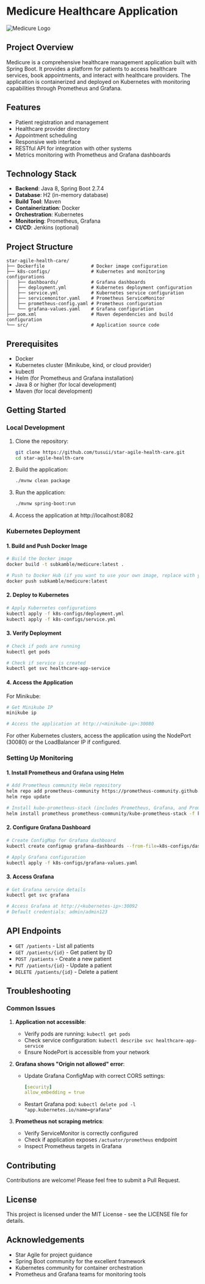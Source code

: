 # Medicure Healthcare Application

![Medicure Logo](https://raw.githubusercontent.com/tusuii/star-agile-health-care/master/star-agile-health-care/src/main/resources/static/images/logo.png)

## Project Overview

Medicure is a comprehensive healthcare management application built with Spring Boot. It provides a platform for patients to access healthcare services, book appointments, and interact with healthcare providers. The application is containerized and deployed on Kubernetes with monitoring capabilities through Prometheus and Grafana.

## Features

- Patient registration and management
- Healthcare provider directory
- Appointment scheduling
- Responsive web interface
- RESTful API for integration with other systems
- Metrics monitoring with Prometheus and Grafana dashboards

## Technology Stack

- **Backend**: Java 8, Spring Boot 2.7.4
- **Database**: H2 (in-memory database)
- **Build Tool**: Maven
- **Containerization**: Docker
- **Orchestration**: Kubernetes
- **Monitoring**: Prometheus, Grafana
- **CI/CD**: Jenkins (optional)

## Project Structure

```
star-agile-health-care/
├── Dockerfile                 # Docker image configuration
├── k8s-configs/               # Kubernetes and monitoring configurations
│   ├── dashboards/            # Grafana dashboards
│   ├── deployment.yml         # Kubernetes deployment configuration
│   ├── service.yml            # Kubernetes service configuration
│   ├── servicemonitor.yaml    # Prometheus ServiceMonitor
│   ├── prometheus-config.yaml # Prometheus configuration
│   └── grafana-values.yaml    # Grafana configuration
├── pom.xml                    # Maven dependencies and build configuration
└── src/                       # Application source code
```

## Prerequisites

- Docker
- Kubernetes cluster (Minikube, kind, or cloud provider)
- kubectl
- Helm (for Prometheus and Grafana installation)
- Java 8 or higher (for local development)
- Maven (for local development)

## Getting Started

### Local Development

1. Clone the repository:
   ```bash
   git clone https://github.com/tusuii/star-agile-health-care.git
   cd star-agile-health-care
   ```

2. Build the application:
   ```bash
   ./mvnw clean package
   ```

3. Run the application:
   ```bash
   ./mvnw spring-boot:run
   ```

4. Access the application at http://localhost:8082

### Kubernetes Deployment

#### 1. Build and Push Docker Image

```bash
# Build the Docker image
docker build -t subkamble/medicure:latest .

# Push to Docker Hub (if you want to use your own image, replace with your Docker Hub username)
docker push subkamble/medicure:latest
```

#### 2. Deploy to Kubernetes

```bash
# Apply Kubernetes configurations
kubectl apply -f k8s-configs/deployment.yml
kubectl apply -f k8s-configs/service.yml
```

#### 3. Verify Deployment

```bash
# Check if pods are running
kubectl get pods

# Check if service is created
kubectl get svc healthcare-app-service
```

#### 4. Access the Application

For Minikube:
```bash
# Get Minikube IP
minikube ip

# Access the application at http://<minikube-ip>:30080
```

For other Kubernetes clusters, access the application using the NodePort (30080) or the LoadBalancer IP if configured.

### Setting Up Monitoring

#### 1. Install Prometheus and Grafana using Helm

```bash
# Add Prometheus community Helm repository
helm repo add prometheus-community https://prometheus-community.github.io/helm-charts
helm repo update

# Install kube-prometheus-stack (includes Prometheus, Grafana, and Prometheus Operator)
helm install prometheus prometheus-community/kube-prometheus-stack -f k8s-configs/prometheus-values.yaml
```

#### 2. Configure Grafana Dashboard

```bash
# Create ConfigMap for Grafana dashboard
kubectl create configmap grafana-dashboards --from-file=k8s-configs/dashboards/spring-boot-dashboard.json

# Apply Grafana configuration
kubectl apply -f k8s-configs/grafana-values.yaml
```

#### 3. Access Grafana

```bash
# Get Grafana service details
kubectl get svc grafana

# Access Grafana at http://<kubernetes-ip>:30092
# Default credentials: admin/admin123
```

## API Endpoints

- `GET /patients` - List all patients
- `GET /patients/{id}` - Get patient by ID
- `POST /patients` - Create a new patient
- `PUT /patients/{id}` - Update a patient
- `DELETE /patients/{id}` - Delete a patient

## Troubleshooting

### Common Issues

1. **Application not accessible**:
   - Verify pods are running: `kubectl get pods`
   - Check service configuration: `kubectl describe svc healthcare-app-service`
   - Ensure NodePort is accessible from your network

2. **Grafana shows "Origin not allowed" error**:
   - Update Grafana ConfigMap with correct CORS settings:
     ```yaml
     [security]
     allow_embedding = true
     ```
   - Restart Grafana pod: `kubectl delete pod -l "app.kubernetes.io/name=grafana"`

3. **Prometheus not scraping metrics**:
   - Verify ServiceMonitor is correctly configured
   - Check if application exposes `/actuator/prometheus` endpoint
   - Inspect Prometheus targets in Grafana

## Contributing

Contributions are welcome! Please feel free to submit a Pull Request.

## License

This project is licensed under the MIT License - see the LICENSE file for details.

## Acknowledgements

- Star Agile for project guidance
- Spring Boot community for the excellent framework
- Kubernetes community for container orchestration
- Prometheus and Grafana teams for monitoring tools
